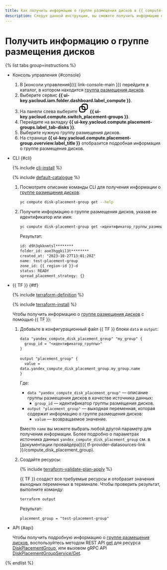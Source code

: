 ```yaml
---
title: Как получить информацию о группе размещения дисков в {{ compute-full-name }}
description: Следуя данной инструкции, вы сможете получить информацию о группе размещения дисков.
---
```


# Получить информацию о группе размещения дисков


{% list tabs group=instructions %}

- Консоль управления {#console}

  1. В [консоли управления]({{ link-console-main }}) перейдите в каталог, в котором находится [группа размещения дисков](../../concepts/disk-placement-group.md).
  1. Выберите сервис **{{ ui-key.yacloud.iam.folder.dashboard.label_compute }}**.
  1. На панели слева выберите ![image](../../../_assets/console-icons/copy-transparent.svg) **{{ ui-key.yacloud.compute.switch_placement-groups }}**.
  1. Перейдите на вкладку **{{ ui-key.yacloud.compute.placement-groups.label_tab-disks }}**.
  1. Выберите нужную группу размещения дисков.
  1. На странице **{{ ui-key.yacloud.compute.placement-group.overview.label_title }}** отобразится подробная информация о группе размещения дисков.

- CLI {#cli}

  {% include [cli-install](../../../_includes/cli-install.md) %}

  {% include [default-catalogue](../../../_includes/default-catalogue.md) %}

  1. Посмотрите описание команды CLI для получения информации о [группе размещения дисков](../../concepts/disk-placement-group.md):

      ```bash
      yc compute disk-placement-group get --help
      ```

  1. Получите информацию о группе размещения дисков, указав ее идентификатор или имя:

      ```bash
      yc compute disk-placement-group get <идентификатор_группы_размещения_дисков>
      ```

      Результат:

      ```text
      id: d9h3qkknmtsl********
      folder_id: aoe3hggkil3t********
      created_at: "2023-10-27T13:01:20Z"
      name: test-placement-group
      zone_id: {{ region-id }}-d
      status: READY
      spread_placement_strategy: {}
      ```

- {{ TF }} {#tf}

  {% include [terraform-definition](../../../_tutorials/_tutorials_includes/terraform-definition.md) %}

  {% include [terraform-install](../../../_includes/terraform-install.md) %}

  Чтобы получить информацию о [группе размещения дисков](../../concepts/disk-placement-group.md) с помощью {{ TF }}:

  1. Добавьте в конфигурационный файл {{ TF }} блоки `data` и `output`:

      ```hcl
      data "yandex_compute_disk_placement_group" "my_group" {
        group_id = "<идентификатор_группы>"
      }

      output "placement_group" {
        value = data.yandex_compute_disk_placement_group.my_group.name
      }
      ```

      Где:

      * `data "yandex_compute_disk_placement_group"` — описание группы размещения дисков в качестве источника данных:
        * `group_id` — идентификатор группы размещения дисков.
      * `output "placement_group"` — выходная переменная, которая содержит информацию о группе размещения дисков:
        * `value` — возвращаемое значение.

      Вместо `name` вы можете выбрать любой другой параметр для получения информации. Более подробно о параметрах источника данных `yandex_compute_disk_placement_group` см. в [документации провайдера]({{ tf-provider-datasources-link }}/compute_disk_placement_group).

  1. Создайте ресурсы:

      {% include [terraform-validate-plan-apply](../../../_tutorials/_tutorials_includes/terraform-validate-plan-apply.md) %}

      {{ TF }} создаст все требуемые ресурсы и отобразит значения выходных переменных в терминале. Чтобы проверить результат, выполните команду:

      ```bash
      terraform output
      ```

      Результат:

      ```text
      placement_group = "test-placement-group"
      ```

- API {#api}

  Чтобы получить подробную информацию о [группе размещения дисков](../../concepts/disk-placement-group.md), воспользуйтесь методом REST API [get](../../api-ref/DiskPlacementGroup/get.md) для ресурса [DiskPlacementGroup](../../api-ref/DiskPlacementGroup/index.md), или вызовом gRPC API [DiskPlacementGroupService/Get](../../api-ref/grpc/DiskPlacementGroup/get.md).

{% endlist %}